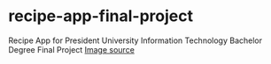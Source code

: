 # recipe-app-final-project
Recipe App for President University Information Technology Bachelor Degree Final Project
[Image source](https://www.kaggle.com/datasets/pes12017000148/food-ingredients-and-recipe-dataset-with-images)
